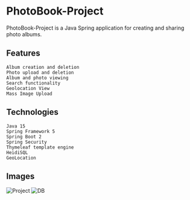 # PhotoBook-Project

PhotoBook-Project is a Java Spring application for creating and sharing photo albums.

## Features

    Album creation and deletion
    Photo upload and deletion
    Album and photo viewing
    Search functionality
    Geolocation View
    Mass Image Upload

## Technologies
    Java 15
    Spring Framework 5
    Spring Boot 2
    Spring Security
    Thymeleaf template engine
    HeidiSQL
    GeoLocation

## Images

![Project](https://user-images.githubusercontent.com/48494334/236475702-ef34b61b-bbd3-422b-a519-274ae0f39776.png)
![DB](https://user-images.githubusercontent.com/48494334/236478496-9f19cadc-b8a7-4538-b728-97717d1ac075.png)

